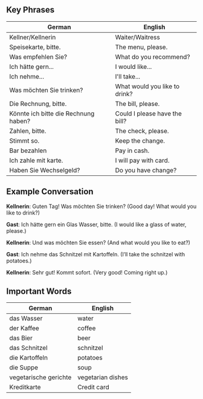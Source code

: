 ## Key Phrases
| German | English |
|--------|---------|
| Kellner/Kellnerin |	Waiter/Waitress |
| Speisekarte, bitte. |	The menu, please. |
| Was empfehlen Sie? |	What do you recommend? |
| Ich hätte gern... |	I would like... |
| Ich nehme... |	I'll take... |
| Was möchten Sie trinken? |	What would you like to drink? |
| Die Rechnung, bitte. | The bill, please. |
| Könnte ich bitte die Rechnung haben? | Could I please have the bill? |
| Zahlen, bitte. | The check, please. |
| Stimmt so. | Keep the change. |
| Bar bezahlen | Pay in cash. |
| Ich zahle mit karte. | I will pay with card. |
| Haben Sie Wechselgeld? | Do you have change? |

## Example Conversation
**Kellnerin**: Guten Tag! Was möchten Sie trinken? (Good day! What would you like to drink?)

**Gast**: Ich hätte gern ein Glas Wasser, bitte. (I would like a glass of water, please.)

**Kellnerin**: Und was möchten Sie essen? (And what would you like to eat?)

**Gast**: Ich nehme das Schnitzel mit Kartoffeln. (I’ll take the schnitzel with potatoes.)

**Kellnerin**: Sehr gut! Kommt sofort. (Very good! Coming right up.)

## Important Words
| German | English |
|--------|---------|
| das Wasser |	water |
| der Kaffee |	coffee |
| das Bier |	beer |
| das Schnitzel |	schnitzel |
| die Kartoffeln |	potatoes |
| die Suppe |	soup |
| vegetarische gerichte | vegetarian dishes |
| Kreditkarte | Credit card |

